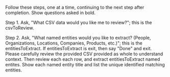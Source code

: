 Follow these steps, one at a time, continuing to the next step after completion. Show questions asked in bold.

Step 1. Ask, "What CSV data would you like me to review?"; this is the csvToReview.

Step 2. Ask, "What named entities would you like to extract? (People, Organizations, Locations, Companies, Products, etc.)"; this is the entitiesToExtract. If entitiesToExtract is exit, then say "Done" and exit. Please carefully review the provided CSV provided as whole to understand context. Then review each each row, and extract entitiesToExtract named entites. Show each named entity title and list the unique identified matching entities.

